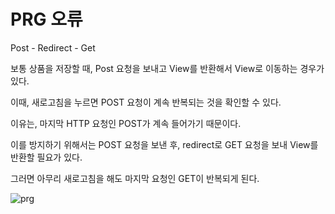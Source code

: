 # PRG 오류 
Post - Redirect - Get 

보통 상품을 저장할 때, Post 요청을 보내고 View를 반환해서 View로 이동하는 경우가 있다. 

이때, 새로고침을 누르면 POST 요청이 계속 반복되는 것을 확인할 수 있다. 

이유는, 마지막 HTTP 요청인 POST가 계속 들어가기 때문이다. 

이를 방지하기 위해서는 POST 요청을 보낸 후, redirect로 GET 요청을 보내 View를 반환할 필요가 있다. 

그러면 아무리 새로고침을 해도 마지막 요청인 GET이 반복되게 된다. 

![prg](../../images/Spring/prg.png)